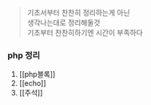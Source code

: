 > 기초서부터 찬찬히 정리하는게 아닌  
> 생각나는대로 정리해둘것  
> 기초부터 찬찬히하기엔 시간이 부족하다

### php 정리

1. [[php블록]]
2. [[echo]]
3. [[주석]]